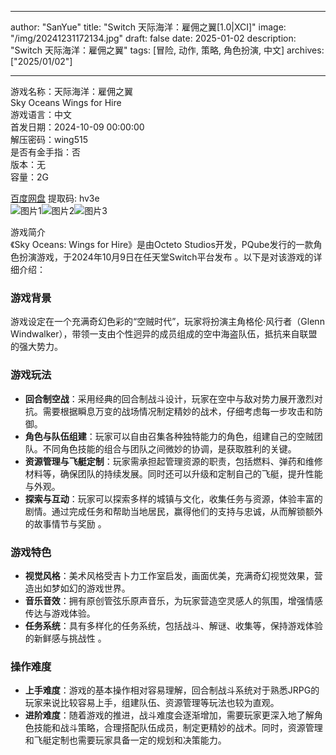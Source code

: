 
---
author: "SanYue"
title: "Switch 天际海洋：雇佣之翼[1.0|XCI]"
image: "/img/20241231172134.jpg"
draft: false
date: 2025-01-02
description: "Switch 天际海洋：雇佣之翼"
tags: [冒险, 动作, 策略, 角色扮演, 中文]
archives: ["2025/01/02"]

---

游戏名称：天际海洋：雇佣之翼   
Sky Oceans Wings for Hire    
游戏语言：中文  
首发日期：2024-10-09 00:00:00  
解压密码：wing515  
是否有金手指：否  
版本：无   
容量：2G

[百度网盘](https://pan.baidu.com/s/1YGFIoOGwjqbLhg6lCOQCaw) 提取码: hv3e  
![图片1](/img/b03db4.jpg)![图片2](/img/e914a6.jpg)![图片3](/img/6aac4b.jpg)  

游戏简介  
《Sky Oceans: Wings for Hire》是由Octeto Studios开发，PQube发行的一款角色扮演游戏，于2024年10月9日在任天堂Switch平台发布 。以下是对该游戏的详细介绍：

### 游戏背景
游戏设定在一个充满奇幻色彩的“空贼时代”，玩家将扮演主角格伦·风行者（Glenn Windwalker），带领一支由个性迥异的成员组成的空中海盗队伍，抵抗来自联盟的强大势力。

### 游戏玩法
- **回合制空战**：采用经典的回合制战斗设计，玩家在空中与敌对势力展开激烈对抗。需要根据瞬息万变的战场情况制定精妙的战术，仔细考虑每一步攻击和防御。
- **角色与队伍组建**：玩家可以自由召集各种独特能力的角色，组建自己的空贼团队。不同角色技能的组合与团队之间微妙的协调，是获取胜利的关键。
- **资源管理与飞艇定制**：玩家需承担起管理资源的职责，包括燃料、弹药和维修材料等，确保团队的持续发展。同时还可以升级和定制自己的飞艇，提升性能与外观。
- **探索与互动**：玩家可以探索多样的城镇与文化，收集任务与资源，体验丰富的剧情。通过完成任务和帮助当地居民，赢得他们的支持与忠诚，从而解锁额外的故事情节与奖励 。

### 游戏特色
- **视觉风格**：美术风格受吉卜力工作室启发，画面优美，充满奇幻视觉效果，营造出如梦如幻的游戏世界。
- **音乐音效**：拥有原创管弦乐原声音乐，为玩家营造空灵感人的氛围，增强情感传达与游戏体验。
- **任务系统**：具有多样化的任务系统，包括战斗、解谜、收集等，保持游戏体验的新鲜感与挑战性 。

### 操作难度
- **上手难度**：游戏的基本操作相对容易理解，回合制战斗系统对于熟悉JRPG的玩家来说比较容易上手，组建队伍、资源管理等玩法也较为直观。
- **进阶难度**：随着游戏的推进，战斗难度会逐渐增加，需要玩家更深入地了解角色技能和战斗策略，合理搭配队伍成员，制定更精妙的战术。同时，资源管理和飞艇定制也需要玩家具备一定的规划和决策能力。
